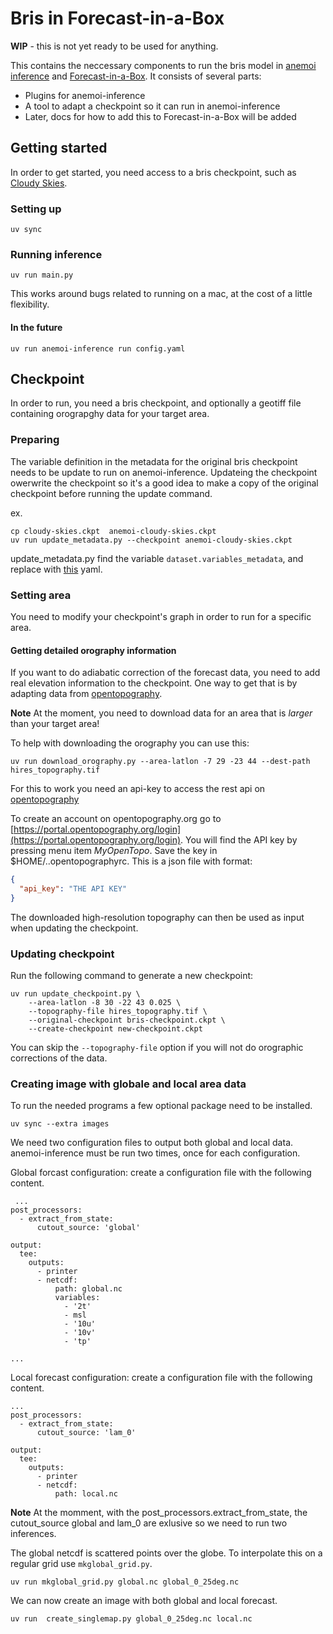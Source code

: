 # Bris in Forecast-in-a-Box

**WIP** - this is not yet ready to be used for anything.

This contains the neccessary components to run the bris model in [anemoi inference](https://anemoi.readthedocs.io/projects/inference/en/latest/) and [Forecast-in-a-Box](https://github.com/ecmwf/forecast-in-a-box). It consists of several parts: 

* Plugins for anemoi-inference
* A tool to adapt a checkpoint so it can run in anemoi-inference
* Later, docs for how to add this to Forecast-in-a-Box will be added

## Getting started

In order to get started, you need access to a bris checkpoint, such as [Cloudy Skies](https://huggingface.co/met-no/bris_cloudy-skies).

### Setting up

```shell
uv sync
```

### Running inference

```shell
uv run main.py
```

This works around bugs related to running on a mac, at the cost of a little flexibility.

#### In the future

```shell
uv run anemoi-inference run config.yaml
```

## Checkpoint

In order to run, you need a bris checkpoint, and optionally a geotiff file containing orograpghy data for your target area.

### Preparing

The variable definition in the metadata for the original bris checkpoint needs to be update to run on anemoi-inference.
Updateing the checkpoint owerwrite the checkpoint so it's a good idea to make a copy of the original checkpoint before running the update command.

ex.
```shell
cp cloudy-skies.ckpt  anemoi-cloudy-skies.ckpt
uv run update_metadata.py --checkpoint anemoi-cloudy-skies.ckpt
```

update_metadata.py find the variable `dataset.variables_metadata`, and replace with [this](etc/checkpoint_metadata_part.yaml) yaml.

### Setting area

You need to modify your checkpoint's graph in order to run for a specific area.

#### Getting detailed orography information

If you want to do adiabatic correction of the forecast data, you need to add real elevation information to the checkpoint. One way to get that is by adapting data from [opentopography](https://portal.opentopography.org/raster?opentopoID=OTSRTM.042013.4326.1).

**Note** At the moment, you need to download data for an area that is _larger_ than your target area!

To help with downloading the orography you can use this:

```shell
uv run download_orography.py --area-latlon -7 29 -23 44 --dest-path hires_topography.tif
```

For this to work you need an api-key to access the rest api on [opentopography](https://portal.opentopography.org/apidocs/)

To create an account on opentopography.org go to [https://portal.opentopography.org/login](https://portal.opentopography.org/login). You will find the API key by pressing menu item _MyOpenTopo_.
Save the key in $HOME/..opentopographyrc. This is a json file with format:

```json
{
  "api_key": "THE API KEY"
}
```

The downloaded high-resolution topography can then be used as input when updating the checkpoint.

### Updating checkpoint

Run the following command to generate a new checkpoint:

```shell
uv run update_checkpoint.py \
    --area-latlon -8 30 -22 43 0.025 \
    --topography-file hires_topography.tif \
    --original-checkpoint bris-checkpoint.ckpt \
    --create-checkpoint new-checkpoint.ckpt
```

You can skip the `--topography-file` option if you will not do orographic corrections of the data.

### Creating image with globale and local area data

To run the needed programs a few optional package need to be installed.

```
uv sync --extra images
```

We need two configuration files to output both global and local data. anemoi-inference must be run two times, once for each configuration.

Global forcast configuration: create a configuration file with the following content.

```
 ...
post_processors: 
  - extract_from_state: 
      cutout_source: 'global'
  
output:
  tee:
    outputs:
      - printer
      - netcdf: 
          path: global.nc
          variables:
            - '2t'
            - msl
            - '10u'
            - '10v'
            - 'tp'

...
```

Local forecast configuration: create a configuration file with the following content.

```
...
post_processors: 
  - extract_from_state: 
      cutout_source: 'lam_0'

output:
  tee:
    outputs:
      - printer
      - netcdf: 
          path: local.nc

```

**Note** At the momment, with the post_processors.extract_from_state, the cutout_source global and lam_0 are exlusive so we need to run two inferences.

The global netcdf is scattered points over the globe. To interpolate this on a regular grid use `mkglobal_grid.py`. 

```
uv run mkglobal_grid.py global.nc global_0_25deg.nc
```

We can now create an image with both global and local forecast.

```
uv run  create_singlemap.py global_0_25deg.nc local.nc
```
